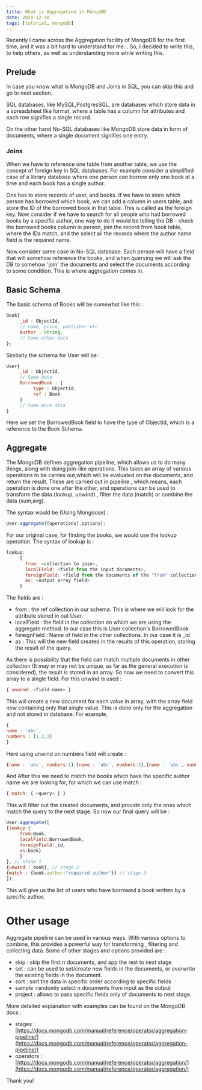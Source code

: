 ```yaml
---
title: What is Aggregation in MongoDB
date: 2020-12-10
tags: [tutorial, mongodb]
---
```


Recently I came across the Aggregation facility of MongoDB for the first time, and it was a bit hard to understand for me... So, I decided to write this, to help others, as well as understanding more while writing this.

## Prelude

In case you know what is MongoDB and Joins in SQL, you can skip this and go to next section.

SQL databases, like MySQL,PostgresSQL, are databases which store data in a spreadsheet like format, where a table has a column for attributes and each row signifies a single record.

On the other hand No-SQL databases like MongoDB store data in form of documents, where a single document signifies one entry.

### Joins
When we have to reference one table from another table, we use the concept of foreign key in SQL databases. For example consider a simplified case of a library database where one person can borrow only one book at a time and each book has a single author.

One has to store records of user, and books. If we have to store which person has borrowed which book, we can add a column in users table, and store the ID of the borrowed book in that table. This is called as the foreign key. Now consider if we have to search for all people who had borrowed books by a specific author, one way to do it would be telling the DB - check the borrowed books column in person, join the record from book table, where the IDs match, and the select all the records where the author name field is the required name.

Now consider same case in No-SQL database. Each person will have a field that will somehow reference the books, and when querying we will ask the DB to somehow 'join' the documents and select the documents according to some condition. This is where aggregation comes in.

## Basic Schema

The basic schema of Books will be somewhat like this :

```javascript
Book{
     _id : ObjectId,
     // name, price, publisher etc.
     Author : String,
     // Some other data
};
```

Similarly the schema for User will be :

```javascript
User{
     _id : ObjectId,
     // Some data
     BorrowedBook : {
          type : ObjectId,
          ref : Book
     }
     // Some more data
}
```

Here we set the BorrowedBook field to have the type of ObjectId, which is a reference to the Book Schema. 

## Aggregate

The MongoDB defines aggregation pipeline, which allows us to do many things, along with doing join-like operations. This takes an array of various operations to be carries out,which will be evaluated on the documents, and return the result. These are carried out in pipeline , which means, each operation is done one after the other, and operations can be used to transform the data (lookup, unwind) , filter the data (match) or combine the data (sum,avg).

The syntax would be (Using Mongoose) : 

```javascript
User.aggregate([operations],options);
```

For our original case, for finding the books, we would use the lookup operation. The syntax of lookup is :


```javascript
lookup:
     {
       from: <collection to join>,
       localField: <field from the input documents>,
       foreignField: <field from the documents of the "from" collection>,
       as: <output array field>
     }
```

The fields are :

- from : the ref collection in our schema. This is where we will look for the attribute stored in out User.
- localField : the field in the collection on which we are using the aggregate method. In our case this is User collection's BorrowedBook
- foreignField : Name of field in the other collections. In our case it is _id.
- as : This will the new field created in the results of this operation, storing the result of the query. 

As there is possibility that the field can match multiple documents in other collection (It may or may not be unique, as far as the general execution is considered), the result is stored in an array. So now we need to convert this array to a single field. For this unwind is used :

```javascript
{ unwind: <field name> }
```

This will create a new document for each value in array, with the array field now containing only that single value. This is done only for the aggregation and not stored in database. For example,

```javascript
{
name : 'abc',
numbers : [1,2,3]
}
```

Here using unwind on numbers field will create :


```javascript
{name : 'abc', numbers:1},{name : 'abc', numbers:2},{name : 'abc', numbers:3}
```

And After this we need to match the books which have the specific author name we  are looking for, for which we can use match :


```javascript
{ match: { <query> } }
```

This will filter out the created documents, and provide only the ones which match the query to the next stage. So now our final query will be :


```javascript
User.aggregate([
{lookup:{
     from:Book,
     localField:BorrowedBook,
     foreignField:_id,
     as:book}
     }
}, // stage 1
{unwind : book}, // stage 2
{match : {book.author:"required author"}} // stage 3
]);
```
This will give us the list of users who have borrowed a book written by a specific author.

# Other usage
Aggregate pipeline can be used in various ways. With various options to combine, this provides a powerful way for transforming , filtering and collecting data. Some of other stages and options provided are :

- skip : skip the first n documents, and app the rest to next stage
- set : can be used to set/create new fields in the documents, or overwrite the existing fields in the document.
- sort : sort the data in specific order according to specific fields
- sample :randomly select n documents from input as the output
- project : allows to pass specific fields only of documents to next stage.

More detailed explanation with examples can be found on the MongoDB docs : 
- stages : [https://docs.mongodb.com/manual/reference/operator/aggregation-pipeline/](https://docs.mongodb.com/manual/reference/operator/aggregation-pipeline/)
- operators : [https://docs.mongodb.com/manual/reference/operator/aggregation/](https://docs.mongodb.com/manual/reference/operator/aggregation/)

Thank you!
